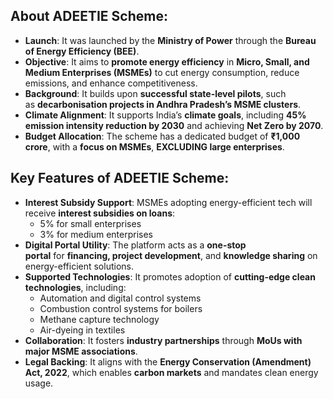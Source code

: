 ## **About ADEETIE Scheme:**
- **Launch**: It was launched by the **Ministry of Power** through the **Bureau of Energy Efficiency (BEE)**.
- **Objective**: It aims to **promote energy efficiency** in **Micro, Small, and Medium Enterprises (MSMEs)** to cut energy consumption, reduce emissions, and enhance competitiveness.
- **Background**: It builds upon **successful state-level pilots**, such as **decarbonisation projects in Andhra Pradesh’s MSME clusters**.
- **Climate Alignment**: It supports India’s **climate goals**, including **45% emission intensity reduction by 2030** and achieving **Net Zero by 2070**.
- **Budget Allocation**: The scheme has a dedicated budget of **₹1,000 crore**, with a **focus on MSMEs**, **EXCLUDING large enterprises**.

## **Key Features of ADEETIE Scheme:**

- **Interest Subsidy Support**: MSMEs adopting energy-efficient tech will receive **interest subsidies on loans**:
    - 5% for small enterprises
    - 3% for medium enterprises
- **Digital Portal Utility**: The platform acts as a **one-stop portal** for **financing, project development**, and **knowledge sharing** on energy-efficient solutions.
- **Supported Technologies**: It promotes adoption of **cutting-edge clean technologies**, including:
    - Automation and digital control systems
    - Combustion control systems for boilers
    - Methane capture technology
    - Air-dyeing in textiles
- **Collaboration**: It fosters **industry partnerships** through **MoUs with major MSME associations**.
- **Legal Backing**: It aligns with the **Energy Conservation (Amendment) Act, 2022**, which enables **carbon markets** and mandates clean energy usage.